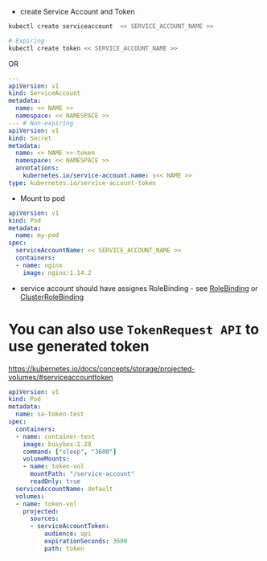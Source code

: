 - create Service Account and Token

```bash
kubectl create serviceaccount  << SERVICE_ACCOUNT_NAME >>
```

```bash
# Expiring
kubectl create token << SERVICE_ACCOUNT_NAME >>
```

OR

```yaml
---
apiVersion: v1
kind: ServiceAccount
metadata:
  name: << NAME >>
  namespace: << NAMESPACE >>
--- # Non-expiring
apiVersion: v1
kind: Secret
metadata:
  name: << NAME >>-token
  namespace: << NAMESPACE >>
  annotations:
    kubernetes.io/service-account.name: s<< NAME >>
type: kubernetes.io/service-account-token
```

- Mount to pod 

```YAML
apiVersion: v1
kind: Pod
metadata:
  name: my-pod
spec:
  serviceAccountName: << SERVICE_ACCOUNT_NAME >>
  containers:
  - name: nginx
    image: nginx:1.14.2
```

- service account should have assignes RoleBinding - see [RoleBinding](role_binding.md) or [ClusterRoleBinding](cluster_role_binding.md)


# You can also use `TokenRequest API` to use generated token 

https://kubernetes.io/docs/concepts/storage/projected-volumes/#serviceaccounttoken

```yaml
apiVersion: v1
kind: Pod
metadata:
  name: sa-token-test
spec:
  containers:
  - name: container-test
    image: busybox:1.28
    command: ["sleep", "3600"]
    volumeMounts:
    - name: token-vol
      mountPath: "/service-account"
      readOnly: true
  serviceAccountName: default
  volumes:
  - name: token-vol
    projected:
      sources:
      - serviceAccountToken:
          audience: api
          expirationSeconds: 3600
          path: token
``````